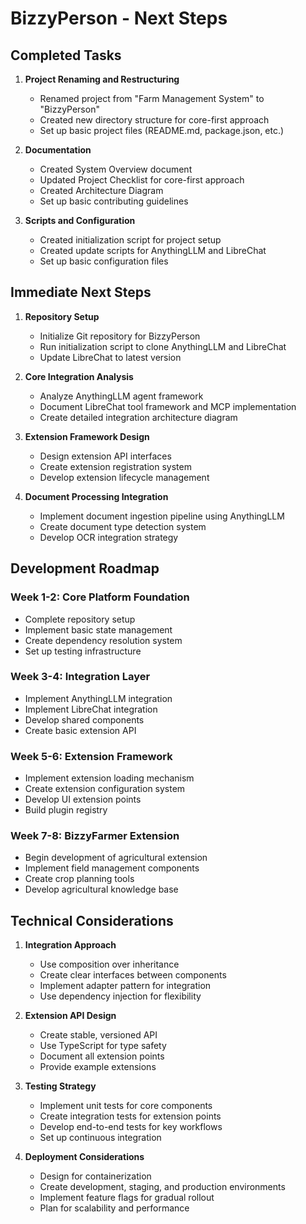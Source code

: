 # BizzyPerson - Next Steps

## Completed Tasks

1. **Project Renaming and Restructuring**
   - Renamed project from "Farm Management System" to "BizzyPerson"
   - Created new directory structure for core-first approach
   - Set up basic project files (README.md, package.json, etc.)

2. **Documentation**
   - Created System Overview document
   - Updated Project Checklist for core-first approach
   - Created Architecture Diagram
   - Set up basic contributing guidelines

3. **Scripts and Configuration**
   - Created initialization script for project setup
   - Created update scripts for AnythingLLM and LibreChat
   - Set up basic configuration files

## Immediate Next Steps

1. **Repository Setup**
   - Initialize Git repository for BizzyPerson
   - Run initialization script to clone AnythingLLM and LibreChat
   - Update LibreChat to latest version

2. **Core Integration Analysis**
   - Analyze AnythingLLM agent framework
   - Document LibreChat tool framework and MCP implementation
   - Create detailed integration architecture diagram

3. **Extension Framework Design**
   - Design extension API interfaces
   - Create extension registration system
   - Develop extension lifecycle management

4. **Document Processing Integration**
   - Implement document ingestion pipeline using AnythingLLM
   - Create document type detection system
   - Develop OCR integration strategy

## Development Roadmap

### Week 1-2: Core Platform Foundation
- Complete repository setup
- Implement basic state management
- Create dependency resolution system
- Set up testing infrastructure

### Week 3-4: Integration Layer
- Implement AnythingLLM integration
- Implement LibreChat integration
- Develop shared components
- Create basic extension API

### Week 5-6: Extension Framework
- Implement extension loading mechanism
- Create extension configuration system
- Develop UI extension points
- Build plugin registry

### Week 7-8: BizzyFarmer Extension
- Begin development of agricultural extension
- Implement field management components
- Create crop planning tools
- Develop agricultural knowledge base

## Technical Considerations

1. **Integration Approach**
   - Use composition over inheritance
   - Create clear interfaces between components
   - Implement adapter pattern for integration
   - Use dependency injection for flexibility

2. **Extension API Design**
   - Create stable, versioned API
   - Use TypeScript for type safety
   - Document all extension points
   - Provide example extensions

3. **Testing Strategy**
   - Implement unit tests for core components
   - Create integration tests for extension points
   - Develop end-to-end tests for key workflows
   - Set up continuous integration

4. **Deployment Considerations**
   - Design for containerization
   - Create development, staging, and production environments
   - Implement feature flags for gradual rollout
   - Plan for scalability and performance 